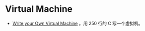 Virtual Machine
===

- [Write your Own Virtual Machine](https://justinmeiners.github.io/lc3-vm/) 。用 250 行的 C 写一个虚拟机。
